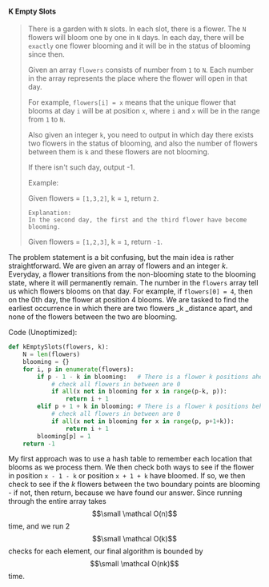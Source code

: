 #### K Empty Slots

> There is a garden with `N` slots. In each slot, there is a flower. The `N` flowers will bloom one by one in `N` days. In each day, there will be `exactly` one flower blooming and it will be in the status of blooming since then.
>
> Given an array `flowers` consists of number from `1` to `N`. Each number in the array represents the place where the flower will open in that day.
>
> For example, `flowers[i] = x` means that the unique flower that blooms at day `i` will be at position `x`, where `i` and `x` will be in the range from `1` to `N`.
>
> Also given an integer `k`, you need to output in which day there exists two flowers in the status of blooming, and also the number of flowers between them is `k` and these flowers are not blooming.
>
> If there isn't such day, output -1.
>
> Example:
>
> Given flowers = `[1,3,2]`, k = `1`, return `2`.
>
> ```
> Explanation: 
> In the second day, the first and the third flower have become blooming.
>
> ```
>
> Given flowers = `[1,2,3]`, k = `1`, return `-1`.

The problem statement is a bit confusing, but the main idea is rather straightforward. We are given an array of flowers and an integer _k_. Everyday, a flower transitions from the non-blooming state to the blooming state, where it will permanently remain. The number in the `flowers` array tell us which flowers blooms on that day. For example, if `flowers[0] = 4`, then on the 0th day, the flower at position 4 blooms. We are tasked to find the earliest occurrence in which there are two flowers _k _distance apart, and none of the flowers between the two are blooming. 

Code \(Unoptimized\):

```py
def kEmptySlots(flowers, k):
    N = len(flowers)
    blooming = {}
    for i, p in enumerate(flowers):
        if p - 1 - k in blooming:   # There is a flower k positions ahead in blooming
            # check all flowers in between are 0
            if all(x not in blooming for x in range(p-k, p)):
                return i + 1
        elif p + 1 + k in blooming: # There is a flower k positions behind in blooming
            # check all flowers in between are 0
            if all(x not in blooming for x in range(p, p+1+k)):
                return i + 1
        blooming[p] = 1
    return -1
```

My first approach was to use a hash table to remember each location that blooms as we process them. We then check both ways to see if the flower in position `x - 1 - k` or position `x + 1 + k` have bloomed. If so, we then check to see if the _k_ flowers between the two boundary points are blooming - if not, then return, because we have found our answer. Since running through the entire array takes $$\small \mathcal O(n)$$ time, and we run 2 $$\small \mathcal O(k)$$ checks for each element, our final algorithm is bounded by $$\small \mathcal O(nk)$$ time. 

